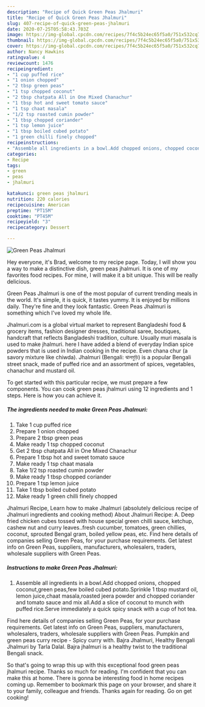 ```yaml
---
description: "Recipe of Quick Green Peas Jhalmuri"
title: "Recipe of Quick Green Peas Jhalmuri"
slug: 407-recipe-of-quick-green-peas-jhalmuri
date: 2020-07-25T05:58:43.703Z
image: https://img-global.cpcdn.com/recipes/7f4c5b24ec65f5a0/751x532cq70/green-peas-jhalmuri-recipe-main-photo.jpg
thumbnail: https://img-global.cpcdn.com/recipes/7f4c5b24ec65f5a0/751x532cq70/green-peas-jhalmuri-recipe-main-photo.jpg
cover: https://img-global.cpcdn.com/recipes/7f4c5b24ec65f5a0/751x532cq70/green-peas-jhalmuri-recipe-main-photo.jpg
author: Nancy Hawkins
ratingvalue: 4
reviewcount: 1476
recipeingredient:
- "1 cup puffed rice"
- "1 onion chopped"
- "2 tbsp green peas"
- "1 tsp chopped coconut"
- "2 tbsp chatpata All in One Mixed Chanachur"
- "1 tbsp hot and sweet tomato sauce"
- "1 tsp chaat masala"
- "1/2 tsp roasted cumin powder"
- "1 tbsp chopped coriander"
- "1 tsp lemon juice"
- "1 tbsp boiled cubed potato"
- "1 green chilli finely chopped"
recipeinstructions:
- "Assemble all ingredients in a bowl.Add chopped onions, chopped coconut,green peas,few boiled cubed potato.Sprinkle 1 tbsp mustard oil, lemon juice,chaat masala,roasted jeera powder and chopped coriander and tomato sauce and mix all.Add a slice of coconut to munch with puffed rice.Serve immediately a quick spicy snack with a cup of hot tea."
categories:
- Recipe
tags:
- green
- peas
- jhalmuri

katakunci: green peas jhalmuri 
nutrition: 220 calories
recipecuisine: American
preptime: "PT15M"
cooktime: "PT45M"
recipeyield: "3"
recipecategory: Dessert

---
```



![Green Peas Jhalmuri](https://img-global.cpcdn.com/recipes/7f4c5b24ec65f5a0/751x532cq70/green-peas-jhalmuri-recipe-main-photo.jpg)

Hey everyone, it's Brad, welcome to my recipe page. Today, I will show you a way to make a distinctive dish, green peas jhalmuri. It is one of my favorites food recipes. For mine, I will make it a bit unique. This will be really delicious.

Green Peas Jhalmuri is one of the most popular of current trending meals in the world. It's simple, it is quick, it tastes yummy. It is enjoyed by millions daily. They're fine and they look fantastic. Green Peas Jhalmuri is something which I've loved my whole life.

Jhalmuri.com is a global virtual market to represent Bangladeshi food &amp; grocery items, fashion designer dresses, traditional saree, boutiques, handcraft that reflects Bangladeshi tradition, culture. Usually muri masala is used to make jhalmuri. here I have added a blend of everyday Indian spice powders that is used in Indian cooking in the recipe. Even chana chur (a savory mixture like chiwda). Jhalmuri (Bengali: ঝালমুড়ি) is a popular Bengali street snack, made of puffed rice and an assortment of spices, vegetables, chanachur and mustard oil.


To get started with this particular recipe, we must prepare a few components. You can cook green peas jhalmuri using 12 ingredients and 1 steps. Here is how you can achieve it.

<!--inarticleads1-->

##### The ingredients needed to make Green Peas Jhalmuri:

1. Take 1 cup puffed rice
1. Prepare 1 onion chopped
1. Prepare 2 tbsp green peas
1. Make ready 1 tsp chopped coconut
1. Get 2 tbsp chatpata All in One Mixed Chanachur
1. Prepare 1 tbsp hot and sweet tomato sauce
1. Make ready 1 tsp chaat masala
1. Take 1/2 tsp roasted cumin powder
1. Make ready 1 tbsp chopped coriander
1. Prepare 1 tsp lemon juice
1. Take 1 tbsp boiled cubed potato
1. Make ready 1 green chilli finely chopped


Jhalmuri Recipe, Learn how to make Jhalmuri (absolutely delicious recipe of Jhalmuri ingredients and cooking method) About Jhalmuri Recipe: A. Deep fried chicken cubes tossed with house special green chilli sauce, ketchup, cashew nut and curry leaves..fresh cucumber, tomatoes, green chillies, coconut, sprouted Bengal gram, boiled yellow peas, etc. Find here details of companies selling Green Peas, for your purchase requirements. Get latest info on Green Peas, suppliers, manufacturers, wholesalers, traders, wholesale suppliers with Green Peas. 

<!--inarticleads2-->

##### Instructions to make Green Peas Jhalmuri:

1. Assemble all ingredients in a bowl.Add chopped onions, chopped coconut,green peas,few boiled cubed potato.Sprinkle 1 tbsp mustard oil, lemon juice,chaat masala,roasted jeera powder and chopped coriander and tomato sauce and mix all.Add a slice of coconut to munch with puffed rice.Serve immediately a quick spicy snack with a cup of hot tea.


Find here details of companies selling Green Peas, for your purchase requirements. Get latest info on Green Peas, suppliers, manufacturers, wholesalers, traders, wholesale suppliers with Green Peas. Pumpkin and green peas curry recipe - Spicy curry with. Bajra Jhalmuri, Healthy Bengali Jhalmuri by Tarla Dalal. Bajra jhalmuri is a healthy twist to the traditional Bengali snack. 

So that's going to wrap this up with this exceptional food green peas jhalmuri recipe. Thanks so much for reading. I'm confident that you can make this at home. There is gonna be interesting food in home recipes coming up. Remember to bookmark this page on your browser, and share it to your family, colleague and friends. Thanks again for reading. Go on get cooking!
